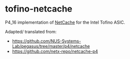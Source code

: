 # tofino-netcache

P4_16 implementation of [NetCache](https://dl.acm.org/doi/pdf/10.1145/3132747.3132764) for the Intel Tofino ASIC. 

Adapted/ translated from:
- https://github.com/NUS-Systems-Lab/pegasus/tree/master/p4/netcache
- https://github.com/netx-repo/netcache-p4 